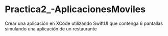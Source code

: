 # Practica2_-AplicacionesMoviles
Crear una aplicación en XCode utilizando SwiftUI que contenga 6 pantallas simulando una aplicación de un restaurante
